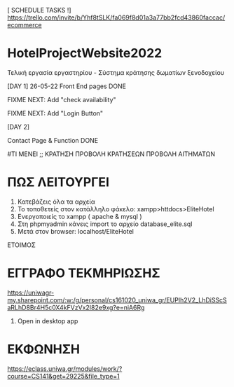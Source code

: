 [ SCHEDULE TASKS !] https://trello.com/invite/b/Yhf8tSLK/fa069f8d01a3a77bb2fcd43860faccac/ecommerce

# HotelProjectWebsite2022
Τελική εργασία εργαστηρίου - Σύστημα κράτησης δωματίων ξενοδοχείου


[DAY 1]  26-05-22
Front End pages DONE

FIXME NEXT: Add "check availability" 

FIXME NEXT: Add "Login Button" 

[DAY 2] 

Contact Page & Function DONE


#ΤΙ ΜΕΝΕΙ ;; 
ΚΡΑΤΗΣΗ
ΠΡΟΒΟΛΗ ΚΡΑΤΗΣΕΩΝ 
ΠΡΟΒΟΛΗ ΑΙΤΗΜΑΤΩΝ

# ΠΩΣ ΛΕΙΤΟΥΡΓΕΙ 

1. Κατεβάζεις όλα τα αρχεία 
2. Το τοποθετείς στον κατάλληλο φάκελο: xampp>httdocs>EliteHotel
3. Ενεργοποιείς το xampp ( apache & mysql ) 
4. Στη phpmyadmin κάνεις import το αρχείο database_elite.sql
5. Μετά στον browser: localhost/EliteHotel

ΕΤΟΙΜΟΣ

# ΕΓΓΡΑΦΟ ΤΕΚΜΗΡΙΩΣΗΣ

https://uniwagr-my.sharepoint.com/:w:/g/personal/cs161020_uniwa_gr/EUPIh2V2_LhDiSScSaRLhD8Br4H5c0X4kFVzVx2I82e9xg?e=niA6Rg

1. Open in desktop app

# ΕΚΦΩΝΗΣΗ

https://eclass.uniwa.gr/modules/work/?course=CS141&get=29225&file_type=1
